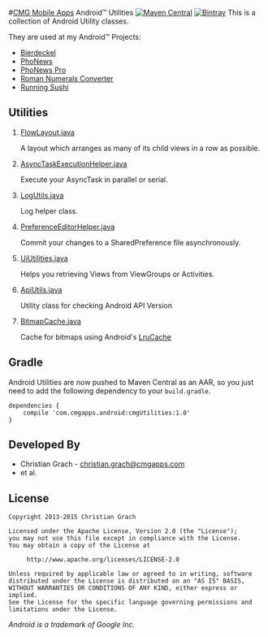 #[CMG Mobile Apps](http://www.cmgapps.com?utm_source=github&utm_medium=README&utm_campaign=default) Android&trade; Utilities
[![Maven Central](https://img.shields.io/maven-central/v/com.cmgapps.android/cmgUtilities.svg)](https://oss.sonatype.org/content/repositories/releases/com/cmgapps/android/cmgUtilities/)
[![Bintray](https://img.shields.io/bintray/v/bintray/jcenter/com.cmgapps.android:cmgUtilities.svg)](https://jcenter.bintray.com/com/cmgapps/android/cmgUtilities/)
This is a collection of Android Utility classes.

They are used at my Android&trade; Projects:

* [Bierdeckel][1]
* [PhoNews][2]
* [PhoNews Pro][3]
* [Roman Numerals Converter][4]
* [Running Sushi][5]

Utilities
---------

1. [FlowLayout.java](https://github.com/chrimaeon/CMG-Android-Utilities/blob/master/library/src/main/java/com/cmgapps/android/layout/FlowLayout.java)

    A layout which arranges as many of its child views in a row as possible.

1. [AsyncTaskExecutionHelper.java](https://github.com/chrimaeon/CMG-Android-Utilities/blob/master/library/src/main/java/com/cmgapps/android/util/AsyncTaskExecutionHelper.java)

    Execute your AsyncTask in parallel or serial.

1. [LogUtils.java](https://github.com/chrimaeon/CMG-Android-Utilities/blob/master/library/src/main/java/com/cmgapps/android/util/LogUtils.java)

    Log helper class.

1. [PreferenceEditorHelper.java](https://github.com/chrimaeon/CMG-Android-Utilities/blob/master/library/src/main/java/com/cmgapps/android/util/PreferenceEditorHelper.java)

    Commit your changes to a SharedPreference file asynchronously.

1. [UiUtilities.java](https://github.com/chrimaeon/CMG-Android-Utilities/blob/master/library/src/main/java/com/cmgapps/android/util/UiUtilities.java)

    Helps you retrieving Views from ViewGroups or Activities.

1. [ApiUtils.java](https://github.com/chrimaeon/CMG-Android-Utilities/blob/master/library/src/main/java/com/cmgapps/android/util/ApiUtils.java)

	  Utility class for checking Android API Version

1. [BitmapCache.java](https://github.com/chrimaeon/CMG-Android-Utilities/blob/master/library/src/main/java/com/cmgapps/android/util/BitmapCache.java)

    Cache for bitmaps using Android's [LruCache](http://developer.android.com/reference/android/util/LruCache.html)

Gradle
------

Android Utilities are now pushed to Maven Central as an AAR, so you just need to add the following dependency to your `build.gradle`.

    dependencies {
        compile 'com.cmgapps.android:cmgUtilities:1.0'
    }

Developed By
------------

* Christian Grach - <christian.grach@cmgapps.com>
* et al.

License
-------

    Copyright 2013-2015 Christian Grach

    Licensed under the Apache License, Version 2.0 (the "License");
    you may not use this file except in compliance with the License.
    You may obtain a copy of the License at

         http://www.apache.org/licenses/LICENSE-2.0

    Unless required by applicable law or agreed to in writing, software
    distributed under the License is distributed on an "AS IS" BASIS,
    WITHOUT WARRANTIES OR CONDITIONS OF ANY KIND, either express or implied.
    See the License for the specific language governing permissions and
    limitations under the License.

*Android is a trademark of Google Inc.*

 [1]: https://play.google.com/store/apps/details?id=com.cmgapps.android.bierdeckel&referrer=utm_source%3Dgithub%26utm_medium%3DREADME
 [2]: https://play.google.com/store/apps/details?id=at.cmg.android.phonews&referrer=utm_source%3Dgithub%26utm_medium%3DREADME
 [3]: https://play.google.com/store/apps/details?id=com.cmgapps.android.phonewspro&referrer=utm_source%3Dgithub%26utm_medium%3DREADME
 [4]: https://play.google.com/store/apps/details?id=com.cmgapps.android.numeralsconverter&referrer=utm_source%3Dgithub%26utm_medium%3DREADME
 [5]: https://play.google.com/store/apps/details?id=com.cmgapps.android.sushicounter&referrer=utm_source%3Dgithub%26utm_medium%3DREADME
